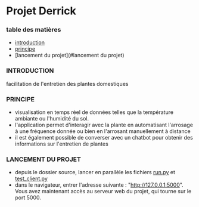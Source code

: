 # Projet Derrick

### table des matières
- [introduction](#introduction)
- [principe](#principe)
- [lancement du projet](#lancement du projet)

### INTRODUCTION
facilitation de l'entretien des plantes domestiques 

### PRINCIPE
- visualisation en temps réel de données telles que la température ambiante ou l'humidité du sol.
- l'application permet d'interagir avec la plante en automatisant l'arrosage à une fréquence donnée ou bien en l'arrosant manuellement à distance
- il est également possible de converser avec un chatbot pour obtenir des informations sur l'entretien de plantes

### LANCEMENT DU PROJET
- depuis le dossier source, lancer en parallèle les fichiers [run.py](run.py) et [test_client.py](test_client.py)
- dans le navigateur, entrer l'adresse suivante : "http://127.0.0.1:5000". Vous avez maintenant accès au serveur web du projet, qui tourne sur le port 5000.
